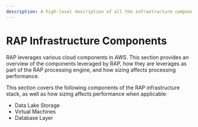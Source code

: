 ```yaml
---
description: A high-level description of all the infrastructure components powering RAP.
---
```


# RAP Infrastructure Components

RAP leverages various cloud components in AWS.  This section provides an overview of the components leveraged by RAP, how they are leverages as part of the RAP processing engine, and how sizing affects processing performance.

This section covers the following components of the RAP infrastructure stack, as well as how sizing affects performance when applicable:

* Data Lake Storage
* Virtual Machines
* Database Layer

